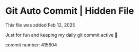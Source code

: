 # Git Auto Commit | Hidden File

This file was added Feb 12, 2025

Just for fun and keeping my daily git commit active 🤪

commit number: 415604
